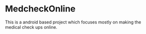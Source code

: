 # MedcheckOnline
This is a android based project which focuses mostly on making the medical check ups online.
